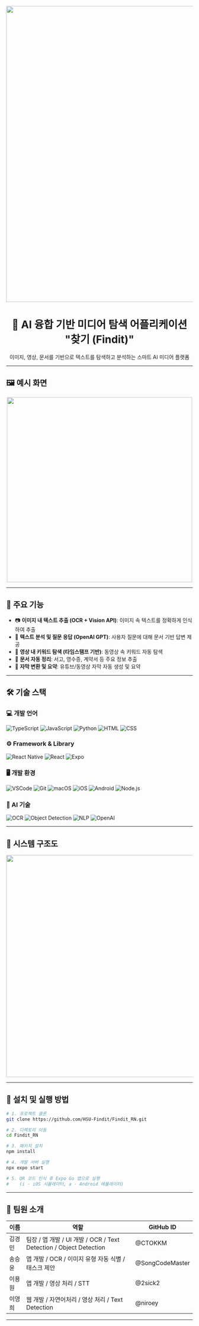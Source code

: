 <p align="center">
  <img src="https://github.com/user-attachments/assets/53222201-83c4-44f8-8624-c460ce551dd5" width="800"/>
</p>


<h1 align="center">📌 AI 융합 기반 미디어 탐색 어플리케이션 <strong>"찾기 (Findit)"</strong></h1>

<p align="center">
  이미지, 영상, 문서를 기반으로 텍스트를 탐색하고 분석하는 스마트 AI 미디어 플랫폼
</p>

---

## 🖼️ 예시 화면

<p align="center">
  <img src="https://github.com/user-attachments/assets/af5ff0b6-391c-4999-8e8c-a5f0d1d56db2" width="500"/>
</p>

---

## 🧩 주요 기능

- 📷 **이미지 내 텍스트 추출 (OCR + Vision API)**: 이미지 속 텍스트를 정확하게 인식하여 추출
- 💬 **텍스트 분석 및 질문 응답 (OpenAI GPT)**: 사용자 질문에 대해 문서 기반 답변 제공
- 🎥 **영상 내 키워드 탐색 (타임스탬프 기반)**: 동영상 속 키워드 자동 탐색
- 📄 **문서 자동 정리**: 서고, 영수증, 계약서 등 주요 정보 추출
- 📝 **자막 변환 및 요약**: 유튜브/동영상 자막 자동 생성 및 요약

---

## 🛠️ 기술 스택

### 💻 개발 언어
![TypeScript](https://img.shields.io/badge/TypeScript-3178C6?style=for-the-badge&logo=typescript&logoColor=white)
![JavaScript](https://img.shields.io/badge/JavaScript-F7DF1E?style=for-the-badge&logo=javascript&logoColor=black)
![Python](https://img.shields.io/badge/Python-3776AB?style=for-the-badge&logo=python&logoColor=white)
![HTML](https://img.shields.io/badge/HTML5-E34F26?style=for-the-badge&logo=html5&logoColor=white)
![CSS](https://img.shields.io/badge/CSS3-1572B6?style=for-the-badge&logo=css3&logoColor=white)

### ⚙️ Framework & Library
![React Native](https://img.shields.io/badge/React_Native-20232A?style=for-the-badge&logo=react&logoColor=61DAFB)
![React](https://img.shields.io/badge/React-61DAFB?style=for-the-badge&logo=react&logoColor=black)
![Expo](https://img.shields.io/badge/Expo-000020?style=for-the-badge&logo=expo&logoColor=white)

### 🖥️ 개발 환경
![VSCode](https://img.shields.io/badge/VS_Code-007ACC?style=for-the-badge&logo=visual-studio-code&logoColor=white)
![Git](https://img.shields.io/badge/Git-F05032?style=for-the-badge&logo=git&logoColor=white)
![macOS](https://img.shields.io/badge/macOS-000000?style=for-the-badge&logo=apple&logoColor=white)
![iOS](https://img.shields.io/badge/iOS-000000?style=for-the-badge&logo=apple&logoColor=white)
![Android](https://img.shields.io/badge/Android-3DDC84?style=for-the-badge&logo=android&logoColor=white)
![Node.js](https://img.shields.io/badge/Node.js-339933?style=for-the-badge&logo=node.js&logoColor=white)

### 🤖 AI 기술
![OCR](https://img.shields.io/badge/OCR-4285F4?style=for-the-badge&logo=google&logoColor=white)
![Object Detection](https://img.shields.io/badge/Object_Detection-FF6F00?style=for-the-badge&logo=tensorflow&logoColor=white)
![NLP](https://img.shields.io/badge/NLP-6200EE?style=for-the-badge&logo=googletranslate&logoColor=white)
![OpenAI](https://img.shields.io/badge/OpenAI-412991?style=for-the-badge&logo=openai&logoColor=white)

---

## 🧱 시스템 구조도

<p align="center">
  <img src="https://github.com/user-attachments/assets/c95f539f-7095-4153-8d0f-47657668dcc4" width="600"/>
</p>

---

## 🚀 설치 및 실행 방법

```bash
# 1. 프로젝트 클론
git clone https://github.com/HSU-Findit/Findit_RN.git

# 2. 디렉토리 이동
cd Findit_RN

# 3. 패키지 설치
npm install

# 4. 개발 서버 실행
npx expo start

# 5. QR 코드 인식 후 Expo Go 앱으로 실행
#    (i - iOS 시뮬레이터, a - Android 에뮬레이터)
```

---

## 👥 팀원 소개

| 이름   | 역할             | GitHub ID       |
|--------|------------------|-----------------|
| 김경민 | 팀장 / 앱 개발 / UI 개발 / OCR / Text Detection / Object Detection | @CTOKKM    |
| 송승윤 | 앱 개발 / OCR / 이미지 유형 자동 식별 / 태스크 제안 | @SongCodeMaster    |
| 이용원 | 앱 개발 / 영상 처리 / STT | @2sick2    |
| 이영희 | 웹 개발 / 자연어처리 / 영상 처리 / Text Detection | @niroey    |

---
